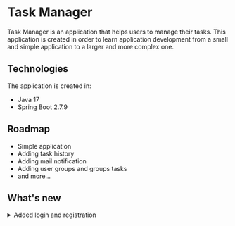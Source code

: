 # Task Manager
Task Manager is an application that helps users to manage their tasks. 
This application is created in order to learn application development from a small and simple application
to a larger and more complex one.

## Technologies
The application is created in:
* Java 17
* Spring Boot 2.7.9

## Roadmap
* Simple application
* Adding task history
* Adding mail notification
* Adding user groups and groups tasks
* and more...

## What's new

<details>
<summary>Added login and registration </summary>
<br>
The most important news:
<li>Added JSON Web Token authorization</li>
<li>The user can now login and register in the app by email and password</li>
</details>